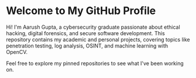# Welcome to My GitHub Profile

Hi! I'm Aarush Gupta, a cybersecurity graduate passionate about ethical hacking, digital forensics, and secure software development. This repository contains my academic and personal projects, covering topics like penetration testing, log analysis, OSINT, and machine learning with OpenCV.

Feel free to explore my pinned repositories to see what I've been working on.
